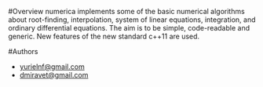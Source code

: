 #Overview
numerica implements some of the basic numerical algorithms about root-finding, interpolation, system of linear equations, integration, and ordinary differential equations. The aim is to be simple, code-readable and generic. New features of the new standard c++11 are used.

#Authors 
* yurielnf@gmail.com
* dmiravet@gmail.com
